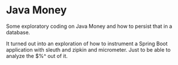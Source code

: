 # Java Money

Some exploratory coding on Java Money and how to persist that in a database.

It turned out into an exploration of how to instrument a Spring Boot application with sleuth and zipkin and micrometer.
Just to be able to analyze the $%^ out of it.
